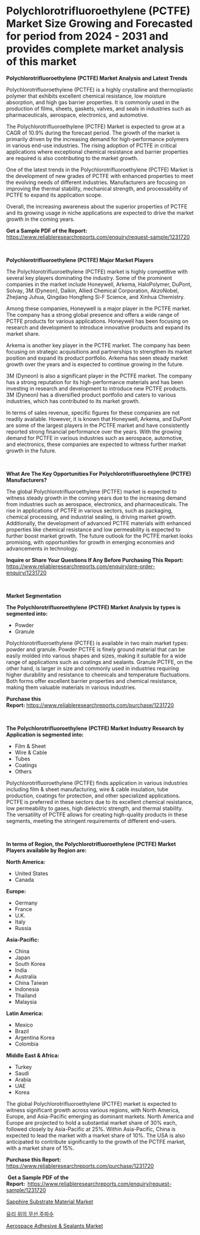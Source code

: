 <p><h1>Polychlorotrifluoroethylene (PCTFE) Market Size Growing and Forecasted for period from 2024 - 2031 and provides complete market analysis of this market</h1></p><p><strong>Polychlorotrifluoroethylene (PCTFE) Market Analysis and Latest Trends</strong></p>
<p><p>Polychlorotrifluoroethylene (PCTFE) is a highly crystalline and thermoplastic polymer that exhibits excellent chemical resistance, low moisture absorption, and high gas barrier properties. It is commonly used in the production of films, sheets, gaskets, valves, and seals in industries such as pharmaceuticals, aerospace, electronics, and automotive.</p><p>The Polychlorotrifluoroethylene (PCTFE) Market is expected to grow at a CAGR of 10.9% during the forecast period. The growth of the market is primarily driven by the increasing demand for high-performance polymers in various end-use industries. The rising adoption of PCTFE in critical applications where exceptional chemical resistance and barrier properties are required is also contributing to the market growth.</p><p>One of the latest trends in the Polychlorotrifluoroethylene (PCTFE) Market is the development of new grades of PCTFE with enhanced properties to meet the evolving needs of different industries. Manufacturers are focusing on improving the thermal stability, mechanical strength, and processability of PCTFE to expand its application scope.</p><p>Overall, the increasing awareness about the superior properties of PCTFE and its growing usage in niche applications are expected to drive the market growth in the coming years.</p></p>
<p><strong>Get a Sample PDF of the Report:&nbsp;</strong> <a href="https://www.reliableresearchreports.com/enquiry/request-sample/1231720">https://www.reliableresearchreports.com/enquiry/request-sample/1231720</a></p>
<p>&nbsp;</p>
<p><strong>Polychlorotrifluoroethylene (PCTFE) Major Market Players</strong></p>
<p><p>The Polychlorotrifluoroethylene (PCTFE) market is highly competitive with several key players dominating the industry. Some of the prominent companies in the market include Honeywell, Arkema, HaloPolymer, DuPont, Solvay, 3M (Dyneon), Daikin, Allied Chemical Corporation, AkzoNobel, Zhejiang Juhua, Qingdao Hongfeng Si-F Science, and Xinhua Chemistry. </p><p>Among these companies, Honeywell is a major player in the PCTFE market. The company has a strong global presence and offers a wide range of PCTFE products for various applications. Honeywell has been focusing on research and development to introduce innovative products and expand its market share. </p><p>Arkema is another key player in the PCTFE market. The company has been focusing on strategic acquisitions and partnerships to strengthen its market position and expand its product portfolio. Arkema has seen steady market growth over the years and is expected to continue growing in the future.</p><p>3M (Dyneon) is also a significant player in the PCTFE market. The company has a strong reputation for its high-performance materials and has been investing in research and development to introduce new PCTFE products. 3M (Dyneon) has a diversified product portfolio and caters to various industries, which has contributed to its market growth.</p><p>In terms of sales revenue, specific figures for these companies are not readily available. However, it is known that Honeywell, Arkema, and DuPont are some of the largest players in the PCTFE market and have consistently reported strong financial performance over the years. With the growing demand for PCTFE in various industries such as aerospace, automotive, and electronics, these companies are expected to witness further market growth in the future.</p></p>
<p>&nbsp;</p>
<p><strong>What Are The Key Opportunities For Polychlorotrifluoroethylene (PCTFE) Manufacturers?</strong></p>
<p><p>The global Polychlorotrifluoroethylene (PCTFE) market is expected to witness steady growth in the coming years due to the increasing demand from industries such as aerospace, electronics, and pharmaceuticals. The rise in applications of PCTFE in various sectors, such as packaging, chemical processing, and industrial sealing, is driving market growth. Additionally, the development of advanced PCTFE materials with enhanced properties like chemical resistance and low permeability is expected to further boost market growth. The future outlook for the PCTFE market looks promising, with opportunities for growth in emerging economies and advancements in technology.</p></p>
<p><strong>Inquire or Share Your Questions If Any Before Purchasing This Report:</strong> <a href="https://www.reliableresearchreports.com/enquiry/pre-order-enquiry/1231720">https://www.reliableresearchreports.com/enquiry/pre-order-enquiry/1231720</a></p>
<p>&nbsp;</p>
<p><strong>Market Segmentation</strong></p>
<p><strong>The Polychlorotrifluoroethylene (PCTFE) Market Analysis by types is segmented into:</strong></p>
<p><ul><li>Powder</li><li>Granule</li></ul></p>
<p><p>Polychlorotrifluoroethylene (PCTFE) is available in two main market types: powder and granule. Powder PCTFE is finely ground material that can be easily molded into various shapes and sizes, making it suitable for a wide range of applications such as coatings and sealants. Granule PCTFE, on the other hand, is larger in size and commonly used in industries requiring higher durability and resistance to chemicals and temperature fluctuations. Both forms offer excellent barrier properties and chemical resistance, making them valuable materials in various industries.</p></p>
<p><strong>Purchase this Report:&nbsp;</strong><a href="https://www.reliableresearchreports.com/purchase/1231720">https://www.reliableresearchreports.com/purchase/1231720</a></p>
<p>&nbsp;</p>
<p><strong>The Polychlorotrifluoroethylene (PCTFE) Market Industry Research by Application is segmented into:</strong></p>
<p><ul><li>Film & Sheet</li><li>Wire & Cable</li><li>Tubes</li><li>Coatings</li><li>Others</li></ul></p>
<p><p>Polychlorotrifluoroethylene (PCTFE) finds application in various industries including film & sheet manufacturing, wire & cable insulation, tube production, coatings for protection, and other specialized applications. PCTFE is preferred in these sectors due to its excellent chemical resistance, low permeability to gases, high dielectric strength, and thermal stability. The versatility of PCTFE allows for creating high-quality products in these segments, meeting the stringent requirements of different end-users.</p></p>
<p>&nbsp;</p>
<p><strong>In terms of Region, the Polychlorotrifluoroethylene (PCTFE) Market Players available by Region are:</strong></p>
<p>
    <p> <strong> North America: </strong>
        <ul>
            <li>United States</li>
            <li>Canada</li>
        </ul>
        </p> 
    <p> <strong> Europe: </strong>
        <ul>
            <li>Germany</li>
            <li>France</li>
            <li>U.K.</li>
            <li>Italy</li>
            <li>Russia</li>
        </ul>
        </p> 
    <p> <strong> Asia-Pacific: </strong>
        <ul>
            <li>China</li>
            <li>Japan</li>
            <li>South Korea</li>
            <li>India</li>
            <li>Australia</li>
            <li>China Taiwan</li>
            <li>Indonesia</li>
            <li>Thailand</li>
            <li>Malaysia</li>
        </ul>
        </p> 
    <p> <strong> Latin America: </strong>
        <ul>
            <li>Mexico</li>
            <li>Brazil</li>
            <li>Argentina Korea</li>
            <li>Colombia</li>
        </ul>
        </p> 
    <p> <strong> Middle East & Africa: </strong>
        <ul>
            <li>Turkey</li>
            <li>Saudi</li>
            <li>Arabia</li>
            <li>UAE</li>
            <li>Korea</li>
        </ul>
    </p>
    </p>
<p><p>The global Polychlorotrifluoroethylene (PCTFE) market is expected to witness significant growth across various regions, with North America, Europe, and Asia-Pacific emerging as dominant markets. North America and Europe are projected to hold a substantial market share of 30% each, followed closely by Asia-Pacific at 25%. Within Asia-Pacific, China is expected to lead the market with a market share of 10%. The USA is also anticipated to contribute significantly to the growth of the PCTFE market, with a market share of 15%.</p></p>
<p><strong>Purchase this Report: </strong><a href="https://www.reliableresearchreports.com/purchase/1231720">https://www.reliableresearchreports.com/purchase/1231720</a></p>
<p>&nbsp;<strong>Get a Sample PDF of the Report:&nbsp;&nbsp;</strong><a href="https://www.reliableresearchreports.com/enquiry/request-sample/1231720">https://www.reliableresearchreports.com/enquiry/request-sample/1231720</a></p>
<p><strong></strong></p>
<p><p><a href="https://github.com/jsmusil/Market-Research-Report-List-2/blob/main/sapphire-substrate-material-market.md">Sapphire Substrate Material Market</a></p><p><a href="https://medium.com/@josefarice/%EC%9C%A0%EB%A6%AC-%EB%9D%BC%EB%94%94%EC%98%A4-%EC%A3%BC%ED%8C%8C%EC%88%98-%EC%8B%9C%EC%9E%A5-%EC%A1%B0%EC%82%AC-%EB%B3%B4%EA%B3%A0%EC%84%9C-%EA%B7%B8-%EC%97%AD%EC%82%AC-%EB%B0%8F-2031%EB%85%84%EA%B9%8C%EC%A7%80-%EC%98%88%EC%B8%A1%EB%90%9C-2024%EB%85%84%EA%B9%8C%EC%A7%80%EC%9D%98-%EC%A0%84%EB%A7%9D-b8ba8b88816f">유리 위의 무선 주파수</a></p><p><a href="https://github.com/yemakinde/Market-Research-Report-List-1/blob/main/aerospace-adhesive-sealants-market.md">Aerospace Adhesive & Sealants Market</a></p></p>